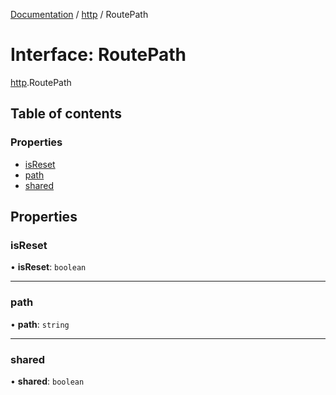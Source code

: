 [Documentation](../index.md) / [http](../modules/http.md) / RoutePath

# Interface: RoutePath

[http](../modules/http.md).RoutePath

## Table of contents

### Properties

- [isReset](http.RoutePath.md#isreset)
- [path](http.RoutePath.md#path)
- [shared](http.RoutePath.md#shared)

## Properties

### isReset

• **isReset**: `boolean`

___

### path

• **path**: `string`

___

### shared

• **shared**: `boolean`
